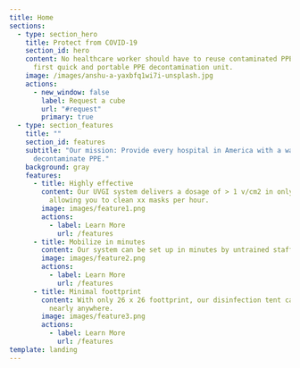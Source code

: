 ```yaml
---
title: Home
sections:
  - type: section_hero
    title: Protect from COVID-19
    section_id: hero
    content: No healthcare worker should have to reuse contaminated PPE. The world's
      first quick and portable PPE decontamination unit.
    image: /images/anshu-a-yaxbfq1wi7i-unsplash.jpg
    actions:
      - new_window: false
        label: Request a cube
        url: "#request"
        primary: true
  - type: section_features
    title: ""
    section_id: features
    subtitle: "Our mission: Provide every hospital in America with a way to
      decontaminate PPE."
    background: gray
    features:
      - title: Highly effective
        content: Our UVGI system delivers a dosage of > 1 v/cm2 in only xx minutes,
          allowing you to clean xx masks per hour.
        image: images/feature1.png
        actions:
          - label: Learn More
            url: /features
      - title: Mobilize in minutes
        content: Our system can be set up in minutes by untrained staff.
        image: images/feature2.png
        actions:
          - label: Learn More
            url: /features
      - title: Minimal foottprint
        content: With only 26 x 26 foottprint, our disinfection tent can be set up
          nearly anywhere.
        image: images/feature3.png
        actions:
          - label: Learn More
            url: /features
template: landing
---
```


